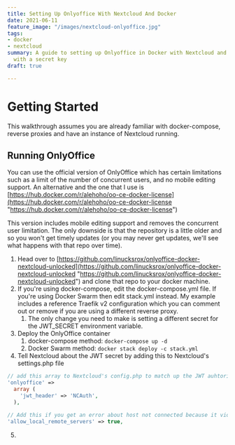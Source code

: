 ```yaml
---
title: Setting Up Onlyoffice With Nextcloud And Docker
date: 2021-06-11
feature_image: "/images/nextcloud-onlyoffice.jpg"
tags:
- docker
- nextcloud
summary: A guide to setting up Onlyoffice in Docker with Nextcloud and securing it
  with a secret key
draft: true

---
```

# Getting Started

This walkthrough assumes you are already familiar with docker-compose, reverse proxies and have an instance of Nextcloud running.

## Running OnlyOffice

You can use the official version of OnlyOffice which has certain limitations such as a limit of the number of concurrent users, and no mobile editing support. An alternative and the one that I use is [https://hub.docker.com/r/alehoho/oo-ce-docker-license](https://hub.docker.com/r/alehoho/oo-ce-docker-license "https://hub.docker.com/r/alehoho/oo-ce-docker-license")

This version includes mobile editing support and removes the concurrent user limitation. The only downside is that the repository is a little older and so you won't get timely updates (or you may never get updates, we'll see what happens with that repo over time).

1. Head over to [https://github.com/linucksrox/onlyoffice-docker-nextcloud-unlocked](https://github.com/linucksrox/onlyoffice-docker-nextcloud-unlocked "https://github.com/linucksrox/onlyoffice-docker-nextcloud-unlocked") and clone that repo to your docker machine.
2. If you're using docker-compose, edit the docker-compose.yml file. If you're using Docker Swarm then edit stack.yml instead. My example includes a reference Traefik v2 configuration which you can comment out or remove if you are using a different reverse proxy.
   1. The only change you need to make is setting a different secret for the JWT_SECRET environment variable.
3. Deploy the OnlyOffice container
   1. docker-compose method: `docker-compose up -d`
   2. Docker Swarm method: `docker stack deploy -c stack.yml`
4. Tell Nextcloud about the JWT secret by adding this to Nextcloud's settings.php file
```php
// add this array to Nextcloud's config.php to match up the JWT auhtorization header with what is defined in stack.yml
'onlyoffice' => 
  array (
    'jwt_header' => 'NCAuth',
  ),

// Add this if you get an error about host not connected because it violates local access rules
'allow_local_remote_servers' => true,
```
5. 